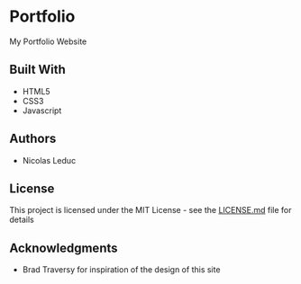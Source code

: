 # Portfolio
My Portfolio Website

## Built With
* HTML5
* CSS3
* Javascript

## Authors
* Nicolas Leduc 

## License
This project is licensed under the MIT License - see the [LICENSE.md](https://github.com/AloeandNatural/portfolio/blob/master/LICENSE) file for details

## Acknowledgments
* Brad Traversy for inspiration of the design of this site

